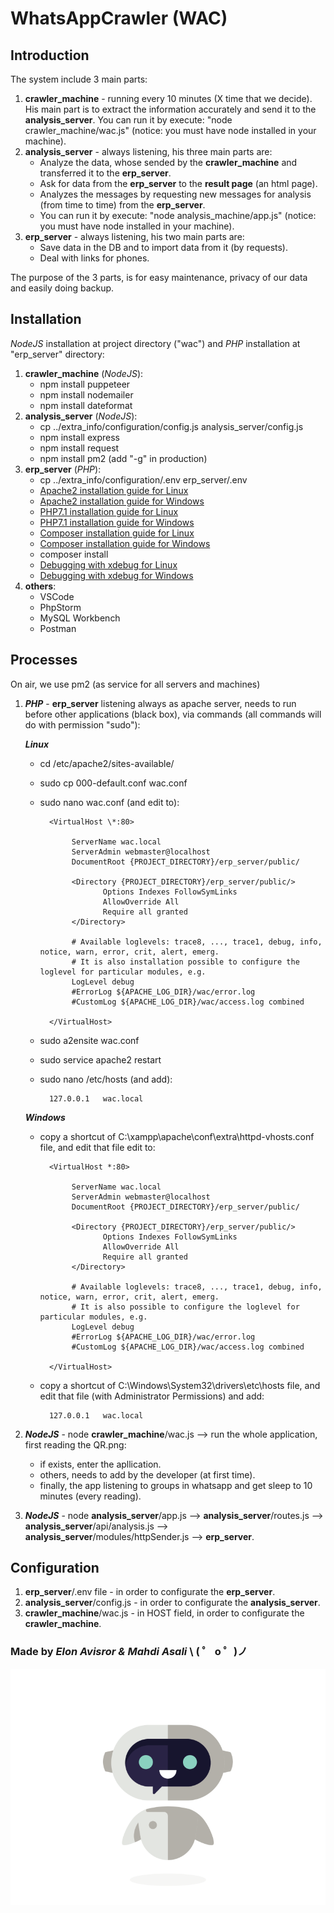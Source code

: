 # WhatsAppCrawler (WAC)

## Introduction

The system include 3 main parts:

1. **crawler_machine** - running every 10 minutes (X time that we decide). His main part is to extract the information accurately and send it to the **analysis_server**. You can run it by execute: "node crawler_machine/wac.js" (notice: you must have node installed in your machine).
2. **analysis_server** - always listening, his three main parts are:
   - Analyze the data, whose sended by the **crawler_machine** and transferred it to the **erp_server**.
   - Ask for data from the **erp_server** to the **result page** (an html page).
   - Analyzes the messages by requesting new messages for analysis (from time to time) from the **erp_server**.
   - You can run it by execute: "node analysis_machine/app.js" (notice: you must have node installed in your machine).
3. **erp_server** - always listening, his two main parts are:
   - Save data in the DB and to import data from it (by requests).
   - Deal with links for phones.

The purpose of the 3 parts, is for easy maintenance, privacy of our data and easily doing backup.

## Installation

_NodeJS_ installation at project directory ("wac") and _PHP_ installation at "erp_server" directory:

1. **crawler_machine** (_NodeJS_):
   - npm install puppeteer
   - npm install nodemailer
   - npm install dateformat
2. **analysis_server** (_NodeJS_):
   - cp ../extra_info/configuration/config.js analysis_server/config.js
   - npm install express
   - npm install request
   - npm install pm2 (add "-g" in production)
3. **erp_server** (_PHP_):
   - cp ../extra_info/configuration/.env erp_server/.env
   - [Apache2 installation guide for Linux](https://tecadmin.net/install-symfony-2-framework-on-ubuntu/)
   - [Apache2 installation guide for Windows](https://seiler.it/installing-symfony-framework-into-xampp-for-windows/)
   - [PHP7.1 installation guide for Linux](https://hostadvice.com/how-to/how-to-install-apache-mysql-php-on-an-ubuntu-18-04-vps/)
   - [PHP7.1 installation guide for Windows](https://www.sitepoint.com/how-to-install-php-on-windows/)
   - [Composer installation guide for Linux](https://www.ionos.com/community/hosting/php/install-and-use-php-composer-on-ubuntu-1604/)
   - [Composer installation guide for Windows](https://www.jeffgeerling.com/blog/2018/installing-php-7-and-composer-on-windows-10)
   - composer install
   - [Debugging with xdebug for Linux](http://www.dieuwe.com/blog/xdebug-ubuntu-1604-php7)
   - [Debugging with xdebug for Windows](https://xdebug.org/download.php)
4. **others**:
   - VSCode
   - PhpStorm
   - MySQL Workbench
   - Postman

## Processes

On air, we use pm2 (as service for all servers and machines)

1. **_PHP_** - **erp_server** listening always as apache server, needs to run before other applications (black box), via commands (all commands will do with permission "sudo"):

    **_Linux_**

    - cd /etc/apache2/sites-available/
    - sudo cp 000-default.conf wac.conf
    - sudo nano wac.conf (and edit to):

            <VirtualHost \*:80>

                 ServerName wac.local
                 ServerAdmin webmaster@localhost
                 DocumentRoot {PROJECT_DIRECTORY}/erp_server/public/

                 <Directory {PROJECT_DIRECTORY}/erp_server/public/>
                        Options Indexes FollowSymLinks
                        AllowOverride All
                        Require all granted
                 </Directory>

                 # Available loglevels: trace8, ..., trace1, debug, info, notice, warn, error, crit, alert, emerg.
                 # It is also installation possible to configure the loglevel for particular modules, e.g.
                 LogLevel debug
                 #ErrorLog ${APACHE_LOG_DIR}/wac/error.log
                 #CustomLog ${APACHE_LOG_DIR}/wac/access.log combined

            </VirtualHost>

    - sudo a2ensite wac.conf
    - sudo service apache2 restart
    - sudo nano /etc/hosts (and add):

            127.0.0.1   wac.local

    **_Windows_**

    - copy a shortcut of C:\xampp\apache\conf\extra\httpd-vhosts.conf file, and edit that file edit to:

            <VirtualHost *:80>

                 ServerName wac.local
                 ServerAdmin webmaster@localhost
                 DocumentRoot {PROJECT_DIRECTORY}/erp_server/public/

                 <Directory {PROJECT_DIRECTORY}/erp_server/public/>
                        Options Indexes FollowSymLinks
                        AllowOverride All
                        Require all granted
                 </Directory>

                 # Available loglevels: trace8, ..., trace1, debug, info, notice, warn, error, crit, alert, emerg.
                 # It is also possible to configure the loglevel for particular modules, e.g.
                 LogLevel debug
                 #ErrorLog ${APACHE_LOG_DIR}/wac/error.log
                 #CustomLog ${APACHE_LOG_DIR}/wac/access.log combined

            </VirtualHost>

    - copy a shortcut of C:\Windows\System32\drivers\etc\hosts file, and edit that file (with Administrator Permissions) and add:

            127.0.0.1   wac.local

2. **_NodeJS_** - node **crawler_machine**/wac.js --> run the whole application, first reading the QR.png:

    - if exists, enter the apllication.
    - others, needs to add by the developer (at first time).
    - finally, the app listening to groups in whatsapp and get sleep to 10 minutes (every reading).

3. **_NodeJS_** - node **analysis_server**/app.js --> **analysis_server**/routes.js --> **analysis_server**/api/analysis.js --> **analysis_server**/modules/httpSender.js --> **erp_server**.

## Configuration

1. **erp_server**/.env file - in order to configurate the **erp_server**.
2. **analysis_server**/config.js - in order to configurate the **analysis_server**.
3. **crawler_machine**/wac.js - in HOST field, in order to configurate the **crawler_machine**.

### Made by _Elon Avisror & Mahdi Asali_ \ ( ゜ o ゜)ノ

![GitHub Logo](/crawler_machine/logo.gif)
